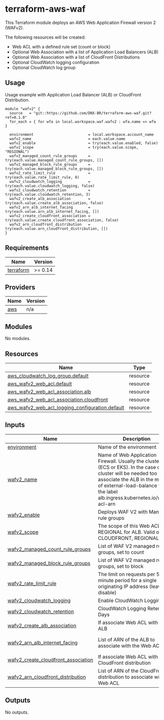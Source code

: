 # terraform-aws-waf

This Terraform module deploys an AWS Web Application Firewall version 2 (WAFv2).

The following resources will be created:
- Web ACL with a defined rule set (count or block)
- Optional Web Association with a list of Application Load Balancers (ALB)
- Optional Web Association with a list of CloudFront Distributions
- Optional CloudWatch logging configuration
- Optional CloudWatch log group

## Usage
Usage example with Application Load Balancer (ALB) or CloudFront Distribution.
```hcl
module "wafv2" {
  source   = "git::https://github.com/DNX-BR/terraform-aws-waf.git?ref=0.1.0"
  for_each = { for wfa in local.workspace.waf.wafv2 : wfa.name => wfa }

  environment                         = local.workspace.account_name
  wafv2_name                          = each.value.name
  wafv2_enable                        = try(each.value.enabled, false)
  wafv2_scope                         = try(each.value.scope, "REGIONAL")
  wafv2_managed_count_rule_groups     = try(each.value.managed_count_rule_groups, [])
  wafv2_managed_block_rule_groups     = try(each.value.managed_block_rule_groups, [])
  wafv2_rate_limit_rule               = try(each.value.rate_limit_rule, 0)
  wafv2_cloudwatch_logging            = try(each.value.cloudwatch_logging, false)
  wafv2_cloudwatch_retention          = try(each.value.cloudwatch_retention, 3)
  wafv2_create_alb_association        = try(each.value.create_alb_association, false)
  wafv2_arn_alb_internet_facing       = try(each.value.arn_alb_internet_facing, [])
  wafv2_create_cloudfront_association = try(each.value.create_cloudfront_association, false)
  wafv2_arn_cloudfront_distribution   = try(each.value.arn_cloudfront_distribution, [])
}
```

## Requirements

| Name | Version |
|------|---------|
| <a name="requirement_terraform"></a> [terraform](#requirement\_terraform) | >= 0.14 |

## Providers

| Name | Version |
|------|---------|
| <a name="provider_aws"></a> [aws](#provider\_aws) | n/a |

## Modules

No modules.

## Resources

| Name | Type |
|------|------|
| [aws_cloudwatch_log_group.default](https://registry.terraform.io/providers/hashicorp/aws/latest/docs/resources/cloudwatch_log_group) | resource |
| [aws_wafv2_web_acl.default](https://registry.terraform.io/providers/hashicorp/aws/latest/docs/resources/wafv2_web_acl) | resource |
| [aws_wafv2_web_acl_association.alb](https://registry.terraform.io/providers/hashicorp/aws/latest/docs/resources/wafv2_web_acl_association) | resource |
| [aws_wafv2_web_acl_association.cloudfront](https://registry.terraform.io/providers/hashicorp/aws/latest/docs/resources/wafv2_web_acl_association) | resource |
| [aws_wafv2_web_acl_logging_configuration.default](https://registry.terraform.io/providers/hashicorp/aws/latest/docs/resources/wafv2_web_acl_logging_configuration) | resource |

## Inputs

| Name | Description | Type | Default | Required |
|------|-------------|------|---------|:--------:|
| <a name="input_environment"></a> [environment](#input\_environment) | Name of the environment | `string` | n/a | yes |
| <a name="input_wafv2_name"></a> [wafv2\_name](#input\_wafv2\_name) | Name of Web Application Firewall. Usually the cluster name (ECS or EKS). In the case of EKS cluster will be needed too associate the ALB in the manifest of external-load-balance with the label alb.ingress.kubernetes.io/wafv2-acl-arn | `string` | n/a | yes |
| <a name="input_wafv2_enable"></a> [wafv2\_enable](#input\_wafv2\_enable) | Deploys WAF V2 with Managed rule groups | `bool` | `false` | yes |
| <a name="input_wafv2_scope"></a> [wafv2\_scope](#input\_wafv2\_scope) | The scope of this Web ACL. Set REGIONAL for ALB. Valid options: CLOUDFRONT, REGIONAL | `string` | n/a | yes |
| <a name="input_wafv2_managed_count_rule_groups"></a> [wafv2\_managed\_count\_rule\_groups](#input\_wafv2\_managed\_count\_rule\_groups) | List of WAF V2 managed rule groups, set to count | `list(string)` | `[]` | no |
| <a name="input_wafv2_managed_block_rule_groups"></a> [wafv2\_managed\_block\_rule\_groups](#input\_wafv2\_managed\_block\_rule\_groups) | List of WAF V2 managed rule groups, set to block | `list(string)` | `[]` | no |
| <a name="input_wafv2_rate_limit_rule"></a> [wafv2\_rate\_limit\_rule](#input\_wafv2\_rate\_limit\_rule) | The limit on requests per 5-minute period for a single originating IP address (leave 0 to disable) | `number` | `0` | no |
| <a name="input_wafv2_cloudwatch_logging"></a> [wafv2\_cloudwatch\_logging](#input\_wafv2\_cloudwatch\_logging) | Enable CloudWatch Logging | `bool` | `false` | no |
| <a name="input_wafv2_cloudwatch_retention"></a> [wafv2\_cloudwatch\_retention](#input\_wafv2\_cloudwatch\_retention) | CloudWatch Logging Retention in Days | `number` | `7` | no |
| <a name="input_wafv2_create_alb_association"></a> [wafv2\_create\_alb\_association](#input\_wafv2\_create\_alb\_association) | If associate Web ACL with the ALB | `bool` | `false` | no |
| <a name="input_wafv2_arn_alb_internet_facing"></a> [wafv2\_arn\_alb\_internet\_facing](#input\_wafv2\_arn\_alb\_internet\_facing) | List of ARN of the ALB to associate with the Web ACL | `string` | `[]` | required if `wafv2_create_alb_association` is set to `true` |
| <a name="input_wafv2_create_cloudfront_association"></a> [wafv2\_create\_cloudfront\_association](#input\_wafv2\_create\_cloudfront\_association) | If associate Web ACL with the CloudFront distribution | `bool` | `false` | no |
| <a name="input_wafv2_arn_cloudfront_distribution"></a> [wafv2\_arn\_cloudfront\_distribution](#input\_wafv2\_arn\_cloudfront\_distribution) | List of ARN of the CloudFront distribution to associate with the Web ACL | `string` | `[]` | required if `wafv2_create_cloudfront_association` is set to `true` |

## Outputs

No outputs.
